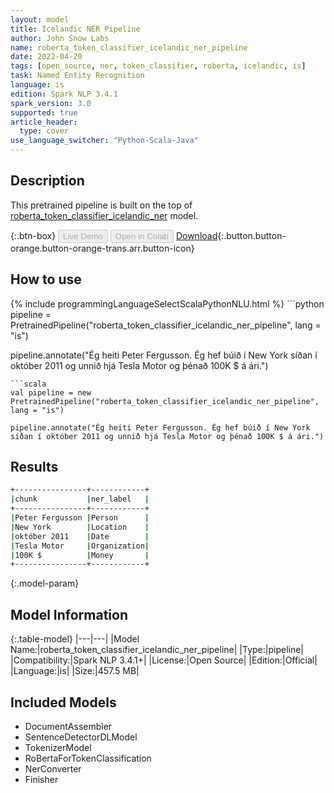 ```yaml
---
layout: model
title: Icelandic NER Pipeline
author: John Snow Labs
name: roberta_token_classifier_icelandic_ner_pipeline
date: 2022-04-20
tags: [open_source, ner, token_classifier, roberta, icelandic, is]
task: Named Entity Recognition
language: is
edition: Spark NLP 3.4.1
spark_version: 3.0
supported: true
article_header:
  type: cover
use_language_switcher: "Python-Scala-Java"
---
```


## Description

This pretrained pipeline is built on the top of [roberta_token_classifier_icelandic_ner](https://nlp.johnsnowlabs.com/2021/12/06/roberta_token_classifier_icelandic_ner_is.html) model.

{:.btn-box}
<button class="button button-orange" disabled>Live Demo</button>
<button class="button button-orange" disabled>Open in Colab</button>
[Download](https://s3.amazonaws.com/auxdata.johnsnowlabs.com/public/models/roberta_token_classifier_icelandic_ner_pipeline_is_3.4.1_3.0_1650453946425.zip){:.button.button-orange.button-orange-trans.arr.button-icon}

## How to use



<div class="tabs-box" markdown="1">
{% include programmingLanguageSelectScalaPythonNLU.html %}
```python
pipeline = PretrainedPipeline("roberta_token_classifier_icelandic_ner_pipeline", lang = "is")

pipeline.annotate("Ég heiti Peter Fergusson. Ég hef búið í New York síðan í október 2011 og unnið hjá Tesla Motor og þénað 100K $ á ári.")
```
```scala
val pipeline = new PretrainedPipeline("roberta_token_classifier_icelandic_ner_pipeline", lang = "is")

pipeline.annotate("Ég heiti Peter Fergusson. Ég hef búið í New York síðan í október 2011 og unnið hjá Tesla Motor og þénað 100K $ á ári.")
```
</div>

## Results

```bash
+----------------+------------+
|chunk           |ner_label   |
+----------------+------------+
|Peter Fergusson |Person      |
|New York        |Location    |
|október 2011    |Date        |
|Tesla Motor     |Organization|
|100K $          |Money       |
+----------------+------------+
```

{:.model-param}
## Model Information

{:.table-model}
|---|---|
|Model Name:|roberta_token_classifier_icelandic_ner_pipeline|
|Type:|pipeline|
|Compatibility:|Spark NLP 3.4.1+|
|License:|Open Source|
|Edition:|Official|
|Language:|is|
|Size:|457.5 MB|

## Included Models

- DocumentAssembler
- SentenceDetectorDLModel
- TokenizerModel
- RoBertaForTokenClassification
- NerConverter
- Finisher